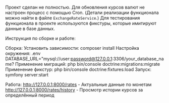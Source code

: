 Проект сделан не полностью. Для обновления курсов валют не настроен процесс с помощью Cron. (Детали реализации функционала можно найти в файле `ExchangeRateService`.)
Для тестирования функционала в проекте используются фикстуры, которые имитируют данные в базе данных.

Инструкция по сборке и работе:

Сборка:
Установить зависимости: composer install
Настройка окружения: .env DATABASE_URL="mysql://user:password@127.0.0.1:3306/your_database_name?
Применение миграций: php bin/console doctrine:migrations:migrate
Применение фикстур: php bin/console doctrine:fixtures:load
Запуск: symfony server:start

Работа:
http://127.0.0.1:8000/rates - Актуальные данные по монетам
http://127.0.0.1:8000/rates/history - Просмотр истории курсов за определённый период

